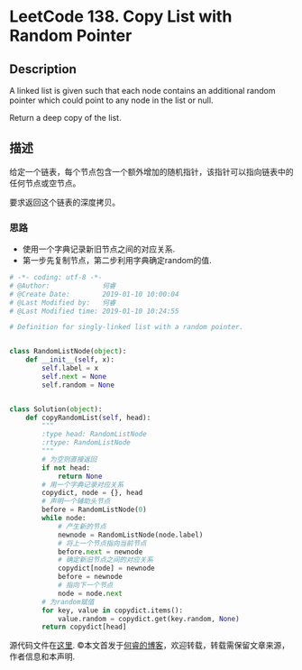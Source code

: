 # LeetCode 138. Copy List with Random Pointer

## Description

A linked list is given such that each node contains an additional random pointer which could point to any node in the list or null.

Return a deep copy of the list.

## 描述

给定一个链表，每个节点包含一个额外增加的随机指针，该指针可以指向链表中的任何节点或空节点。

要求返回这个链表的深度拷贝。

### 思路

* 使用一个字典记录新旧节点之间的对应关系.
* 第一步先复制节点，第二步利用字典确定random的值.

```python
# -*- coding: utf-8 -*-
# @Author:             何睿
# @Create Date:        2019-01-10 10:00:04
# @Last Modified by:   何睿
# @Last Modified time: 2019-01-10 10:24:55

# Definition for singly-linked list with a random pointer.


class RandomListNode(object):
    def __init__(self, x):
        self.label = x
        self.next = None
        self.random = None


class Solution(object):
    def copyRandomList(self, head):
        """
        :type head: RandomListNode
        :rtype: RandomListNode
        """
        # 为空则直接返回
        if not head:
            return None
        # 用一个字典记录对应关系
        copydict, node = {}, head
        # 声明一个辅助头节点
        before = RandomListNode(0)
        while node:
            # 产生新的节点
            newnode = RandomListNode(node.label)
            # 将上一个节点指向当前节点
            before.next = newnode
            # 确定新旧节点之间的对应关系
            copydict[node] = newnode
            before = newnode
            # 指向下一个节点
            node = node.next
        # 为random赋值
        for key, value in copydict.items():
            value.random = copydict.get(key.random, None)
        return copydict[head]
```

源代码文件在[这里](https://github.com/ruicore/Algorithm/blob/master/Leetcode/2019-01-10-138-Copy-List-with-Random-Pointer.py).
©本文首发于[何睿的博客](https://www.ruicore.cn/leetcode-138-copy-list-with-random-pointer/)，欢迎转载，转载需保留文章来源，作者信息和本声明.
